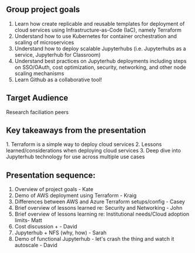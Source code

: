 <h2>Group project goals</h2>

1. Learn how create replicable and reusable templates for deployment of cloud services using Infrastructure-as-Code (IaC), namely Terraform
2. Understand how to use Kubernetes for container orchestration and scaling of microservices
3. Understand how to deploy scalable Jupyterhubs (i.e. Jupyterhubs as a service, Jupyterhub for Classroom)
4. Understand best practices on Jupyterhub deployments including steps on SSO/OAuth, cost optimization, security, networking, and other node scaling mechanisms
5. Learn Github as a collaborative tool!

<h2>Target Audience</h2>
Research faciliation peers
  
<h2>Key takeaways from the presentation</h2>
1. Terraform is a simple way to deploy cloud services
2. Lessons learned/considerations when deploying cloud services
3. Deep dive into Jupyterhub technology for use across multiple use cases 

<h2>Presentation sequence:</h2>

1. Overview of project goals - Kate
2. Demo of AWS deployment using Terraform - Kraig
3. Differences between AWS and Azure Terraform setups/config - Casey
4. Brief overview of lessons learned re: Security and Networking - John
5. Brief overview of lessons learning re: Institutional needs/Cloud adoption limits- Matt 
6. Cost discussion +  - David 
7. Jupyterhub + NFS (why, how) - Sarah 
8. Demo of functional Jupyterhub - let's crash the thing and watch it autoscale - David
  
  
